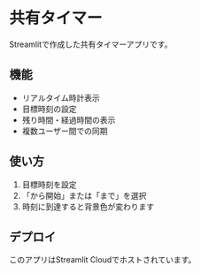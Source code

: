 # 共有タイマー

Streamlitで作成した共有タイマーアプリです。

## 機能
- リアルタイム時計表示
- 目標時刻の設定
- 残り時間・経過時間の表示
- 複数ユーザー間での同期

## 使い方
1. 目標時刻を設定
2. 「から開始」または「まで」を選択
3. 時刻に到達すると背景色が変わります

## デプロイ
このアプリはStreamlit Cloudでホストされています。

